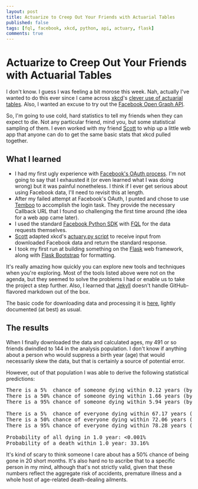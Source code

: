 ```yaml
---
layout: post
title: Actuarize to Creep Out Your Friends with Actuarial Tables
published: false
tags: [fql, facebook, xkcd, python, api, actuary, flask]
comments: true
---
```


# Actuarize to Creep Out Your Friends with Actuarial Tables

I don't know. I guess I was feeling a bit morose this week. Nah, actually I've wanted to do this ever since I came across [xkcd](http://www.xkcd.com)'s [clever use of actuarial tables](http://blog.xkcd.com/2012/07/12/a-morbid-python-script/). Also, I wanted an excuse to try out the [Facebook Open Graph API](https://developers.facebook.com/docs/reference/apis/). 

So, I'm going to use cold, hard statistics to tell my friends when they can expect to die. Not any particular friend, mind you, but some statistical sampling of them. I even worked with my friend [Scott](https://github.com/scottlnorvell) to whip up a little web app that anyone can do to get the same basic stats that xkcd pulled together.

## What I learned
- I had my first ugly experience with [Facebook's OAuth process](https://developers.facebook.com/docs/howtos/login/login-for-desktop/). I'm not going to say that I exhausted it (or even learned what I was doing wrong) but it was painful nonetheless. I think if I ever get serious about using Facebook data, I'll need to revisit this at length.
- After my failed attempt at Facebook's OAuth, I punted and chose to use [Temboo](http://www.temboo.com) to accomplish the login task. They provide the necessary Callback URL that I found so challenging the first time around (the idea for a web app came later).
- I used the standard [Facebook Python SDK](https://github.com/pythonforfacebook/facebook-sdk/) with [FQL](https://developers.facebook.com/docs/reference/fql/) for the data requests themselves.
- [Scott](https://github.com/scottlnorvell) adapted xkcd's [actuary.py script](http://blog.xkcd.com/2012/07/12/a-morbid-python-script/) to receive input from downloaded Facebook data and return the standard response.
- I took my first run at building something on the [Flask](http://flask.pocoo.org/) web framework, along with [Flask Bootstrap](https://github.com/mbr/flask-bootstrap) for formatting.

It's really amazing how quickly you can explore new tools and techniques when you're exploring.  Most of the tools listed above were not on the agenda, but they seemed to solve the problems I had or enable us to take the project a step further. Also, I learned that [Jekyll](http://jekyllrb.com/) doesn't handle GitHub-flavored markdown out of the box.

The basic code for downloading data and processing it is [here](https://github.com/wimsy/actuary), lightly documented (at best) as usual.

## The results
When I finally downloaded the data and calculated ages, my 491 or so friends dwindled to 144 in the analysis population. I don't know if anything about a person who would suppress a birth year (age) that would necessarily skew the data, but that is certainly a source of potential error. 

However, out of that population I was able to derive the following statistical predictions:

<pre>
There is a 5%  chance of someone dying within 0.12 years (by 2013).
There is a 50% chance of someone dying within 1.66 years (by 2014).
There is a 95% chance of someone dying within 5.94 years (by 2018).

There is a 5%  chance of everyone dying within 67.17 years (by 2080).
There is a 50% chance of everyone dying within 72.06 years (by 2085).
There is a 95% chance of everyone dying within 78.28 years (by 2091).

Probability of all dying in 1.0 year: &lt;0.001%
Probability of a death within 1.0 year: 33.16%
</pre>

It's kind of scary to think someone I care about has a 50% chance of being gone in 20 short months. It's also hard no to ascribe that to a specific person in my mind, although that's not strictly valid, given that these numbers reflect the aggregate risk of accidents, premature illness and a whole host of age-related death-dealing ailments.
